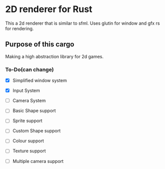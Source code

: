 # 2D renderer for Rust
This a 2d renderer that is similar to sfml.
Uses glutin for window and gfx rs for rendering.
## Purpose of this cargo
Making a high abstraction library for 2d games. 

### To-Do(can change)
* [x] Simplified window system 
* [x] Input System
* [ ] Camera System
* [ ] Basic Shape support
* [ ] Sprite support
* [ ] Custom Shape support
* [ ] Colour support
* [ ] Texture support
* [ ] Multiple camera support

